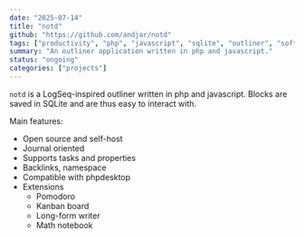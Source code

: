 ```yaml
---
date: "2025-07-14"
title: "notd"
github: "https://github.com/andjar/notd"
tags: ["productivity", "php", "javascript", "sqlite", "outliner", "software"]
summary: "An outliner application written in php and javascript."
status: "ongoing"
categories: ["projects"]
---
```


`notd` is a LogSeq-inspired outliner written in php and javascript. Blocks are saved in SQLite and are thus easy to interact with.

Main features:

- Open source and self-host
- Journal oriented
- Supports tasks and properties
- Backlinks, namespace
- Compatible with phpdesktop
- Extensions
  - Pomodoro
  - Kanban board
  - Long-form writer
  - Math notebook 